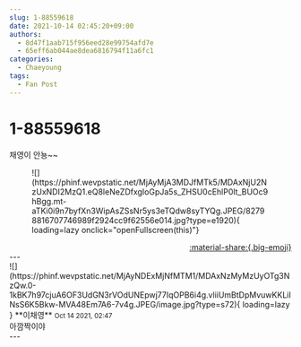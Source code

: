 ```yaml
---
slug: 1-88559618
date: 2021-10-14 02:45:20+09:00
authors:
  - 8d47f1aab715f956eed28e99754afd7e
  - 65eff6ab044ae8dea6816794f11a6fc1
categories:
  - Chaeyoung
tags:
  - Fan Post
---
```


# 1-88559618

<div class="post-container" markdown="1">
<div class="content-container md-sidebar__scrollwrap" markdown="1">

채영이 안뇽~~
<figure markdown="1">
![](https://phinf.wevpstatic.net/MjAyMjA3MDJfMTk5/MDAxNjU2NzUxNDI2MzQ1.eQ8leNeZDfxgIoGpJa5s_ZHSU0cEhlP0lt_BUOc9hBgg.mt-aTKi0i9n7byfXn3WipAsZSsNr5ys3eTQdw8syTYQg.JPEG/82798816707746989f2924cc9f62556e014.jpg?type=e1920){ loading=lazy onclick="openFullscreen(this)"}
</figure>


</div>
</div>

<div style="text-align: right;" markdown="1">
<a href="https://weverse.io/fromis9/fanpost/1-88559618" style="text-align: right;">:material-share:{.big-emoji}</a>
</div>
---

<div class="comments-container md-sidebar__scrollwrap" markdown="1">
<div class="comment" markdown="1">
<div class='id-container' markdown="1">
![](https://phinf.wevpstatic.net/MjAyNDExMjNfMTM1/MDAxNzMyMzUyOTg3NzQw.0-1kBK7h97cjuA6OF3UdGN3rVOdUNEpwj77IqOPB6i4g.vliiUmBtDpMvuwKKLiINsS6K5Bkw-MVA48Em7A6-7v4g.JPEG/image.jpg?type=s72){ loading=lazy }
**<span class="artist">이채영</span>** <small>Oct 14 2021, 02:47</small><br>
</div>
<div class='comment-body' markdown="1">
아깜짝이야
</div>
</div>
</div>
---
